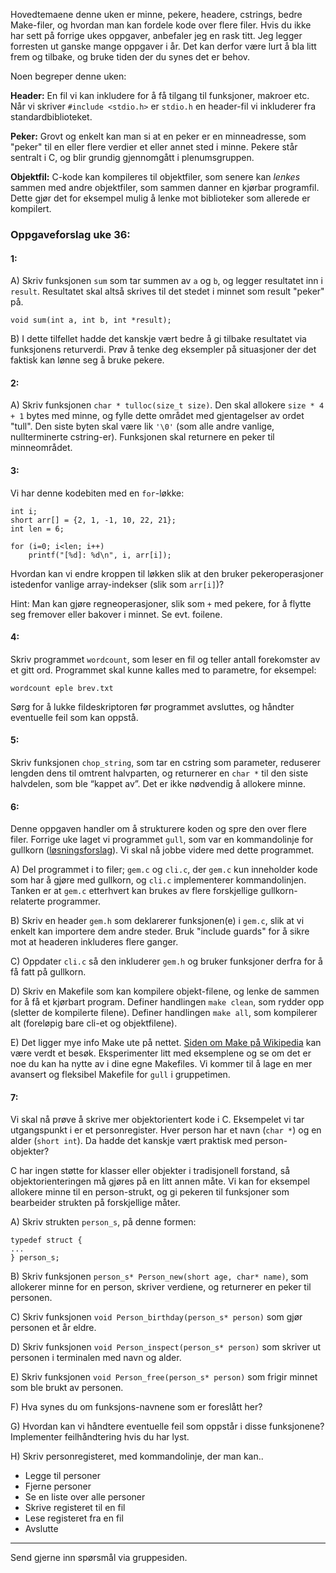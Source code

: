 
Hovedtemaene denne uken er minne, pekere, headere, cstrings, bedre Make-filer, og hvordan man kan fordele kode over flere filer. Hvis du ikke har sett på forrige ukes oppgaver, anbefaler jeg en rask titt. Jeg legger forresten ut ganske mange oppgaver i år. Det kan derfor være lurt å bla litt frem og tilbake, og bruke tiden der du synes det er behov.

Noen begreper denne uken:

**Header:** En fil vi kan inkludere for å få tilgang til funksjoner, makroer etc. Når vi skriver `#include <stdio.h>` er `stdio.h` en header-fil vi inkluderer fra standardbiblioteket.

**Peker:** Grovt og enkelt kan man si at en peker er en minneadresse, som "peker" til en eller flere verdier et eller annet sted i minne. Pekere står sentralt i C, og blir grundig gjennomgått i plenumsgruppen.

**Objektfil:** C-kode kan kompileres til objektfiler, som senere kan *lenkes* sammen med andre objektfiler, som sammen danner en kjørbar programfil. Dette gjør det for eksempel mulig å lenke mot biblioteker som allerede er kompilert.


### Oppgaveforslag uke 36:

#### 1:

A) Skriv funksjonen `sum` som tar summen av `a` og `b`, og legger resultatet inn i `result`. Resultatet skal altså skrives til det stedet i minnet som result "peker" på.

    void sum(int a, int b, int *result);

B) I dette tilfellet hadde det kanskje vært bedre å gi tilbake resultatet via funksjonens returverdi. Prøv å tenke deg eksempler på situasjoner der det faktisk kan lønne seg å bruke pekere.


#### 2:


A)
Skriv funksjonen `char * tulloc(size_t size)`. Den skal allokere `size * 4 + 1` bytes med minne, og fylle dette området med gjentagelser av ordet "tull". Den siste byten skal være lik `'\0'` (som alle andre vanlige, nullterminerte cstring-er). Funksjonen skal returnere en peker til minneområdet.


#### 3:

Vi har denne kodebiten med en `for`-løkke:

    int i;
    short arr[] = {2, 1, -1, 10, 22, 21};
    int len = 6;

    for (i=0; i<len; i++)
        printf("[%d]: %d\n", i, arr[i]);

Hvordan kan vi endre kroppen til løkken slik at den bruker pekeroperasjoner istedenfor vanlige array-indekser (slik som `arr[i]`)?

Hint: Man kan gjøre regneoperasjoner, slik som `+` med pekere, for å flytte seg fremover eller bakover i minnet. Se evt. foilene.


#### 4:

Skriv programmet `wordcount`, som leser en fil og teller antall forekomster av et gitt ord. Programmet skal kunne kalles med to parametre, for eksempel:

    wordcount eple brev.txt

Sørg for å lukke fildeskriptoren før programmet avsluttes, og håndter eventuelle feil som kan oppstå.


#### 5:

Skriv funksjonen `chop_string`, som tar en cstring som parameter, reduserer lengden dens til omtrent halvparten, og returnerer en `char *` til den siste halvdelen, som ble “kappet av”. Det er ikke nødvendig å allokere minne.


#### 6:

Denne oppgaven handler om å strukturere koden og spre den over flere filer. Forrige uke laget vi programmet `gull`, som var en kommandolinje for gullkorn ([løsningsforslag](https://github.com/INF1060H11/oppgaver/tree/master/uke35forslag/gull)). Vi skal nå jobbe videre med dette programmet.


A)
Del programmet i to filer; `gem.c` og `cli.c`, der `gem.c` kun inneholder kode som har å gjøre med gullkorn, og `cli.c` implementerer kommandolinjen. Tanken er at `gem.c` etterhvert kan brukes av flere forskjellige gullkorn-relaterte programmer.

B)
Skriv en header `gem.h` som deklarerer funksjonen(e) i `gem.c`, slik at vi enkelt kan importere dem andre steder. Bruk "include guards" for å sikre mot at headeren inkluderes flere ganger.

C)
Oppdater `cli.c` så den inkluderer `gem.h` og bruker funksjoner derfra for å få fatt på gullkorn.

D)
Skriv en Makefile som kan kompilere objekt-filene, og lenke de sammen for å få et kjørbart program. Definer handlingen `make clean`, som rydder opp (sletter de kompilerte filene). Definer handlingen `make all`, som kompilerer alt (foreløpig bare cli-et og objektfilene).

E)
Det ligger mye info Make ute på nettet. [Siden om Make på Wikipedia](http://en.wikipedia.org/wiki/Make_(software)) kan være verdt et besøk. Eksperimenter litt med eksemplene og se om det er noe du kan ha nytte av i dine egne Makefiles. Vi kommer til å lage en mer avansert og fleksibel Makefile for `gull` i gruppetimen. 


#### 7:

Vi skal nå prøve å skrive mer objektorientert kode i C. Eksempelet vi tar utgangspunkt i er et personregister. Hver person har et navn (`char *`) og en alder (`short int`). Da hadde det kanskje vært praktisk med person-objekter?

C har ingen støtte for klasser eller objekter i tradisjonell forstand, så objektorienteringen må gjøres på en litt annen måte. Vi kan for eksempel allokere minne til en person-strukt, og gi pekeren til funksjoner som bearbeider strukten på forskjellige måter.

A)
Skriv strukten `person_s`, på denne formen:

    typedef struct {
    ...
    } person_s;

B)
Skriv funksjonen `person_s* Person_new(short age, char* name)`, som allokerer minne for en person, skriver verdiene, og returnerer en peker til personen.

C)
Skriv funksjonen `void Person_birthday(person_s* person)` som gjør personen et år eldre.

D)
Skriv funksjonen `void Person_inspect(person_s* person)` som skriver ut personen i terminalen med navn og alder.

E)
Skriv funksjonen `void Person_free(person_s* person)` som frigir minnet som ble brukt av personen.

F)
Hva synes du om funksjons-navnene som er foreslått her?

G)
Hvordan kan vi håndtere eventuelle feil som oppstår i disse funksjonene? Implementer feilhåndtering hvis du har lyst.

H)
Skriv personregisteret, med kommandolinje, der man kan..

- Legge til personer
- Fjerne personer
- Se en liste over alle personer
- Skrive registeret til en fil
- Lese registeret fra en fil
- Avslutte

---

Send gjerne inn spørsmål via gruppesiden.

